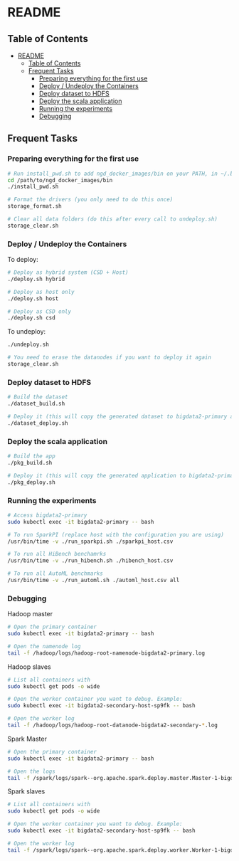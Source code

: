 # README

## Table of Contents

- [README](#readme)
  - [Table of Contents](#table-of-contents)
  - [Frequent Tasks](#frequent-tasks)
    - [Preparing everything for the first use](#preparing-everything-for-the-first-use)
    - [Deploy / Undeploy the Containers](#deploy--undeploy-the-containers)
    - [Deploy dataset to HDFS](#deploy-dataset-to-hdfs)
    - [Deploy the scala application](#deploy-the-scala-application)
    - [Running the experiments](#running-the-experiments)
    - [Debugging](#debugging)

## Frequent Tasks

### Preparing everything for the first use

```bash
# Run install_pwd.sh to add ngd_docker_images/bin on your PATH, in ~/.bashrc
cd /path/to/ngd_docker_images/bin
./install_pwd.sh

# Format the drivers (you only need to do this once)
storage_format.sh

# Clear all data folders (do this after every call to undeploy.sh)
storage_clear.sh
```

### Deploy / Undeploy the Containers

To deploy:

```bash
# Deploy as hybrid system (CSD + Host)
./deploy.sh hybrid

# Deploy as host only
./deploy.sh host

# Deploy as CSD only
./deploy.sh csd
```

To undeploy:

```bash
./undeploy.sh

# You need to erase the datanodes if you want to deploy it again
storage_clear.sh
```

### Deploy dataset to HDFS

```bash
# Build the dataset
./dataset_build.sh

# Deploy it (this will copy the generated dataset to bigdata2-primary and then to HDFS)
./dataset_deploy.sh
```

### Deploy the scala application

```bash
# Build the app
./pkg_build.sh

# Deploy it (this will copy the generated application to bigdata2-primary and then to HDFS)
./pkg_deploy.sh
```

### Running the experiments

```bash
# Access bigdata2-primary
sudo kubectl exec -it bigdata2-primary -- bash

# To run SparkPI (replace host with the configuration you are using)
/usr/bin/time -v ./run_sparkpi.sh ./sparkpi_host.csv

# To run all HiBench benchamrks
/usr/bin/time -v ./run_hibench.sh ./hibench_host.csv

# To run all AutoML benchmarks
/usr/bin/time -v ./run_automl.sh ./automl_host.csv all
```

### Debugging

Hadoop master

```bash
# Open the primary container
sudo kubectl exec -it bigdata2-primary -- bash

# Open the namenode log
tail -f /hadoop/logs/hadoop-root-namenode-bigdata2-primary.log
```

Hadoop slaves

```bash
# List all containers with
sudo kubectl get pods -o wide

# Open the worker container you want to debug. Example:
sudo kubectl exec -it bigdata2-secondary-host-sp9fk -- bash

# Open the worker log
tail -f /hadoop/logs/hadoop-root-datanode-bigdata2-secondary-*.log
```

Spark Master

```bash
# Open the primary container
sudo kubectl exec -it bigdata2-primary -- bash

# Open the logs
tail -f /spark/logs/spark--org.apache.spark.deploy.master.Master-1-bigdata2-primary.out
```

Spark slaves

```bash
# List all containers with
sudo kubectl get pods -o wide

# Open the worker container you want to debug. Example:
sudo kubectl exec -it bigdata2-secondary-host-sp9fk -- bash

# Open the worker log
tail -f /spark/logs/spark--org.apache.spark.deploy.worker.Worker-1-bigdata2-secondary-*.out
```
